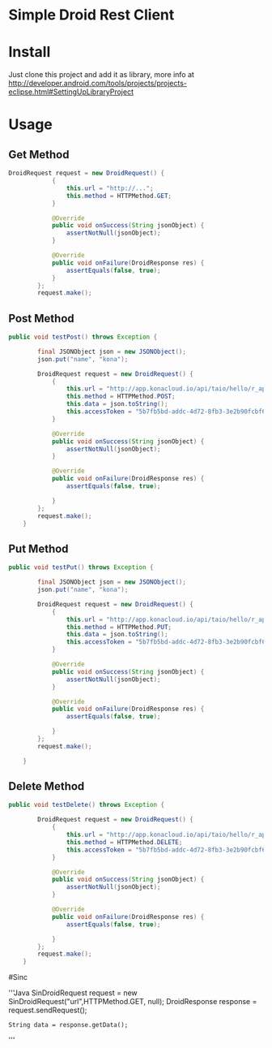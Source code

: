 Simple Droid Rest Client
===============

# Install

Just clone this project and add it as library, more info at http://developer.android.com/tools/projects/projects-eclipse.html#SettingUpLibraryProject

# Usage

## Get Method

```Java
DroidRequest request = new DroidRequest() {
			{
				this.url = "http://...";
				this.method = HTTPMethod.GET;
			}

			@Override
			public void onSuccess(String jsonObject) {
				assertNotNull(jsonObject);
			}

			@Override
			public void onFailure(DroidResponse res) {
				assertEquals(false, true);
			}
		};
		request.make();
```

## Post Method

```Java
public void testPost() throws Exception {

		final JSONObject json = new JSONObject();
		json.put("name", "kona");

		DroidRequest request = new DroidRequest() {
			{
				this.url = "http://app.konacloud.io/api/taio/hello/r_api";
				this.method = HTTPMethod.POST;
				this.data = json.toString();
				this.accessToken = "5b7fb5bd-addc-4d72-8fb3-3e2b90fcbf69";
			}

			@Override
			public void onSuccess(String jsonObject) {
				assertNotNull(jsonObject);
			}

			@Override
			public void onFailure(DroidResponse res) {
				assertEquals(false, true);

			}
		};
		request.make();
	}
```

## Put Method

```Java
public void testPut() throws Exception {

		final JSONObject json = new JSONObject();
		json.put("name", "kona");

		DroidRequest request = new DroidRequest() {
			{
				this.url = "http://app.konacloud.io/api/taio/hello/r_api";
				this.method = HTTPMethod.PUT;
				this.data = json.toString();
				this.accessToken = "5b7fb5bd-addc-4d72-8fb3-3e2b90fcbf69";
			}

			@Override
			public void onSuccess(String jsonObject) {
				assertNotNull(jsonObject);
			}

			@Override
			public void onFailure(DroidResponse res) {
				assertEquals(false, true);

			}
		};
		request.make();

	}
```

## Delete Method

```Java
public void testDelete() throws Exception {

		DroidRequest request = new DroidRequest() {
			{
				this.url = "http://app.konacloud.io/api/taio/hello/r_api";
				this.method = HTTPMethod.DELETE;
				this.accessToken = "5b7fb5bd-addc-4d72-8fb3-3e2b90fcbf69";
			}

			@Override
			public void onSuccess(String jsonObject) {
				assertNotNull(jsonObject);
			}

			@Override
			public void onFailure(DroidResponse res) {
				assertEquals(false, true);

			}
		};
		request.make();
	}
```

#Sinc

'''Java
	SinDroidRequest request = new SinDroidRequest("url",HTTPMethod.GET, null);
	DroidResponse response = request.sendRequest();
	
	String data = response.getData();
'''
